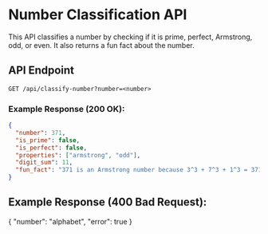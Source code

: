 # Number Classification API

This API classifies a number by checking if it is prime, perfect, Armstrong, odd, or even. It also returns a fun fact about the number.

## API Endpoint

`GET /api/classify-number?number=<number>`

### Example Response (200 OK):

```json
{
  "number": 371,
  "is_prime": false,
  "is_perfect": false,
  "properties": ["armstrong", "odd"],
  "digit_sum": 11,
  "fun_fact": "371 is an Armstrong number because 3^3 + 7^3 + 1^3 = 371"
}
```

## Example Response (400 Bad Request):

{
"number": "alphabet",
"error": true
}
